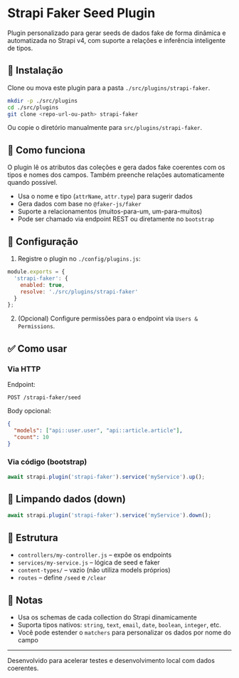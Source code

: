 # Strapi Faker Seed Plugin

Plugin personalizado para gerar seeds de dados fake de forma dinâmica e automatizada no Strapi v4, com suporte a relações e inferência inteligente de tipos.

## 🚀 Instalação

Clone ou mova este plugin para a pasta `./src/plugins/strapi-faker`.

```bash
mkdir -p ./src/plugins
cd ./src/plugins
git clone <repo-url-ou-path> strapi-faker
```

Ou copie o diretório manualmente para `src/plugins/strapi-faker`.

## 🧠 Como funciona

O plugin lê os atributos das coleções e gera dados fake coerentes com os tipos e nomes dos campos. Também preenche relações automaticamente quando possível.

- Usa o nome e tipo (`attrName`, `attr.type`) para sugerir dados
- Gera dados com base no `@faker-js/faker`
- Suporte a relacionamentos (muitos-para-um, um-para-muitos)
- Pode ser chamado via endpoint REST ou diretamente no `bootstrap`

## 🔧 Configuração

1. Registre o plugin no `./config/plugins.js`:

```js
module.exports = {
  'strapi-faker': {
    enabled: true,
    resolve: './src/plugins/strapi-faker'
  }
};
```

2. (Opcional) Configure permissões para o endpoint via `Users & Permissions`.

## ✅ Como usar

### Via HTTP

Endpoint:

```
POST /strapi-faker/seed
```

Body opcional:

```json
{
  "models": ["api::user.user", "api::article.article"],
  "count": 10
}
```

### Via código (bootstrap)

```js
await strapi.plugin('strapi-faker').service('myService').up();
```

## 🧼 Limpando dados (down)

```js
await strapi.plugin('strapi-faker').service('myService').down();
```

## 📁 Estrutura

- `controllers/my-controller.js` – expõe os endpoints
- `services/my-service.js` – lógica de seed e faker
- `content-types/` – vazio (não utiliza models próprios)
- `routes` – define `/seed` e `/clear`

## 📌 Notas

- Usa os schemas de cada collection do Strapi dinamicamente
- Suporta tipos nativos: `string`, `text`, `email`, `date`, `boolean`, `integer`, etc.
- Você pode estender o `matchers` para personalizar os dados por nome do campo

---
Desenvolvido para acelerar testes e desenvolvimento local com dados coerentes.
